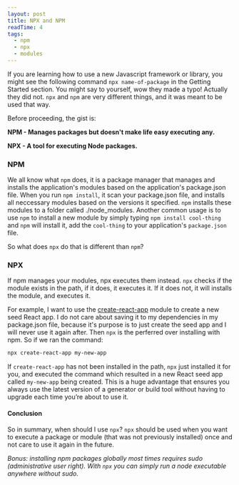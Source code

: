 ```yaml
---
layout: post
title: NPX and NPM
readTime: 4
tags:
  - npm
  - npx
  - modules
---
```


If you are learning how to use a new Javascript framework or library, you might see the following command <code>npx name-of-package</code> in the Getting Started section. You might say to yourself, wow they made a typo! Actually they did not. <code>npx</code> and <code>npm</code> are very different things, and it was meant to be used that way.
<!--more-->
Before proceeding, the gist is: 

**NPM - Manages packages but doesn't make life easy executing any.**

**NPX - A tool for executing Node packages.**

### NPM

We all know what <code>npm</code> does, it is a package manager that manages and installs the application's modules based on the application's package.json file. When you run <code>npm install</code>, it scan your package.json file, and installs all neccessary modules based on the versions it specified. <code>npm</code> installs these modules to a folder called <node>./node_modules</code>. Another common usage is to use <code>npm</code> to install a new module by simply typing <code>npm install cool-thing</code> and <code>npm</code> will install it, add the <code>cool-thing</code> to your application's <code>package.json</code> file.

So what does <code>npx</code> do that is different than <code>npm</code>?

### NPX

If npm manages your modules, npx executes them instead. <code>npx</code> checks if the module exists in the path, if it does, it executes it. If it does not, it will installs the module, and executes it. 

For example, I want to use the [create-react-app](https://github.com/facebook/create-react-app) module to create a new seed React app. I do not care about saving it to my dependencies in my package.json file, because it's purpose is to just create the seed app and I will never use it again after. Then <code>npx</code> is the perferred over installing with npm. So if we ran the command:

```bash
npx create-react-app my-new-app
```

If <code>create-react-app</code> has not been installed in the path, <code>npx</code> just installed it for you, and executed the command which resulted in a new React seed app called <code>my-new-app</code> being created. This is a huge advantage that ensures you always use the latest version of a generator or build tool without having to upgrade each time you’re about to use it.

#### Conclusion

So in summary, when should I use <code>npx</code>? <code>npx</code> should be used when you want to execute a package or module (that was not previously installed) once and not care to use it again in the future.

*Bonus: installing npm packages globally most times requires sudo (administrative user right). With <code>npx</code> you can simply run a node executable anywhere without sudo.*

